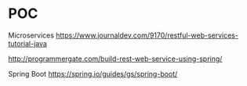 # POC
Microservices 
https://www.journaldev.com/9170/restful-web-services-tutorial-java

http://programmergate.com/build-rest-web-service-using-spring/



Spring Boot 
https://spring.io/guides/gs/spring-boot/
